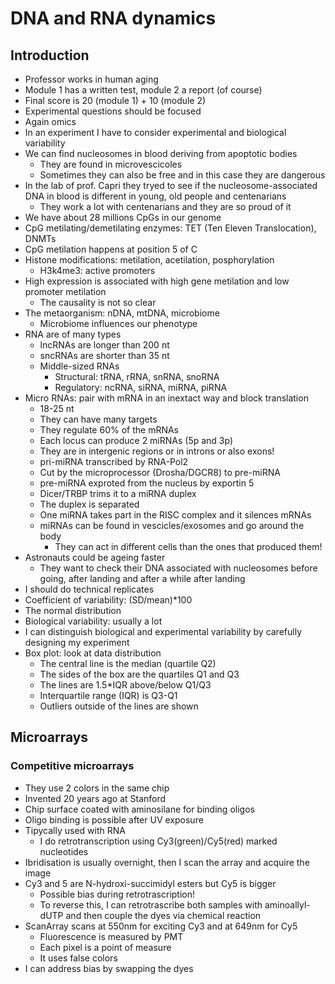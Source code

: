 # DNA and RNA dynamics

## Introduction
* Professor works in human aging
* Module 1 has a written test, module 2 a report (of course)
* Final score is 20 (module 1) + 10 (module 2)
* Experimental questions should be focused
* Again omics
* In an experiment I have to consider experimental and biological variability
* We can find nucleosomes in blood deriving from apoptotic bodies
	* They are found in microvescicoles
	* Sometimes they can also be free and in this case they are dangerous
* In the lab of prof. Capri they tryed to see if the nucleosome-associated DNA in blood is different in young, old people and centenarians
	* They work a lot with centenarians and they are so proud of it
* We have about 28 millions CpGs in our genome
* CpG metilating/demetilating enzymes: TET (Ten Eleven Translocation), DNMTs
* CpG metilation happens at position 5 of C
* Histone modifications: metilation, acetilation, posphorylation
	* H3k4me3: active promoters
* High expression is associated with high gene metilation and low promoter metilation
	* The causality is not so clear
* The metaorganism: nDNA, mtDNA, microbiome
	* Microbiome influences our phenotype
* RNA are of many types
	* lncRNAs are longer than 200 nt
	* sncRNAs are shorter than 35 nt
	* Middle-sized RNAs
		* Structural: tRNA, rRNA, snRNA, snoRNA
		* Regulatory: ncRNA, siRNA, miRNA, piRNA
* Micro RNAs: pair with mRNA in an inextact way and block translation
	* 18-25 nt
	* They can have many targets
	* They regulate 60% of the mRNAs
	* Each locus can produce 2 miRNAs (5p and 3p)
	* They are in intergenic regions or in introns or also exons!
	* pri-miRNA transcribed by RNA-Pol2
	* Cut by the microprocessor (Drosha/DGCR8) to pre-miRNA
	* pre-miRNA exproted from the nucleus by exportin 5
	* Dicer/TRBP trims it to a miRNA duplex
	* The duplex is separated
	* One miRNA takes part in the RISC complex and it silences mRNAs
	* miRNAs can be found in vescicles/exosomes and go around the body
		* They can act in different cells than the ones that produced them!
* Astronauts could be ageing faster
	* They want to check their DNA associated with nucleosomes before going, after landing and after a while after landing
* I should do technical replicates
* Coefficient of variability: (SD/mean)*100
* The normal distribution
* Biological variability: usually a lot
* I can distinguish biological and experimental variability by carefully designing my experiment
* Box plot: look at data distribution
	* The central line is the median (quartile Q2)
	* The sides of the box are the quartiles Q1 and Q3
	* The lines are 1.5*IQR above/below Q1/Q3
	* Interquartile range (IQR) is Q3-Q1
	* Outliers outside of the lines are shown

## Microarrays

### Competitive microarrays
* They use 2 colors in the same chip
* Invented 20 years ago at Stanford
* Chip surface coated with aminosilane for binding oligos
* Oligo binding is possible after UV exposure
* Tipycally used with RNA
	* I do retrotranscription using Cy3(green)/Cy5(red) marked nucleotides
* Ibridisation is usually overnight, then I scan the array and acquire the image
* Cy3 and 5 are N-hydroxi-succimidyl esters but Cy5 is bigger
	* Possible bias during retrotrascription!
	* To reverse this, I can retrotrascribe both samples with aminoallyl-dUTP and then couple the dyes via chemical reaction
* ScanArray scans at 550nm for exciting Cy3 and at 649nm for Cy5
	* Fluorescence is measured by PMT
	* Each pixel is a point of measure
	* It uses false colors
* I can address bias by swapping the dyes

